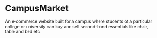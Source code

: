 # CampusMarket
An e-commerce website built for a campus where students of a particular college or university can buy and sell  second-hand essentials like chair, table and bed etc
